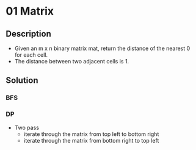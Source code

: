 # 01 Matrix

## Description

* Given an m x n binary matrix mat, return the distance of the nearest 0 for each cell.
* The distance between two adjacent cells is 1.

## Solution

### BFS

### DP

* Two pass
  * iterate through the matrix from top left to bottom right
  * iterate through the matrix from bottom right to top left
  